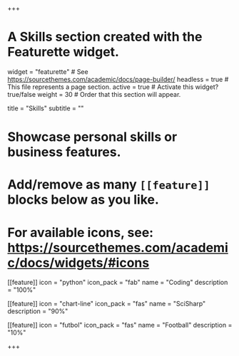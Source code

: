 +++
# A Skills section created with the Featurette widget.
widget = "featurette"  # See https://sourcethemes.com/academic/docs/page-builder/
headless = true  # This file represents a page section.
active = true  # Activate this widget? true/false
weight = 30  # Order that this section will appear.

title = "Skills"
subtitle = ""

# Showcase personal skills or business features.
# 
# Add/remove as many `[[feature]]` blocks below as you like.
# 
# For available icons, see: https://sourcethemes.com/academic/docs/widgets/#icons

[[feature]]
  icon = "python"
  icon_pack = "fab"
  name = "Coding"
  description = "100%"
  
[[feature]]
  icon = "chart-line"
  icon_pack = "fas"
  name = "SciSharp"
  description = "90%"  
  
[[feature]]
  icon = "futbol"
  icon_pack = "fas"
  name = "Football"
  description = "10%"

+++
